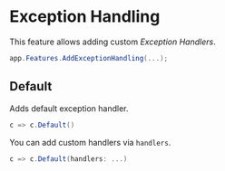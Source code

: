 # Exception Handling

This feature allows adding custom _Exception Handlers_. 

```csharp
app.Features.AddExceptionHandling(...);
```

## Default

Adds default exception handler.

```csharp
c => c.Default()
```

You can add custom handlers via `handlers`.

```csharp
c => c.Default(handlers: ...)
```
